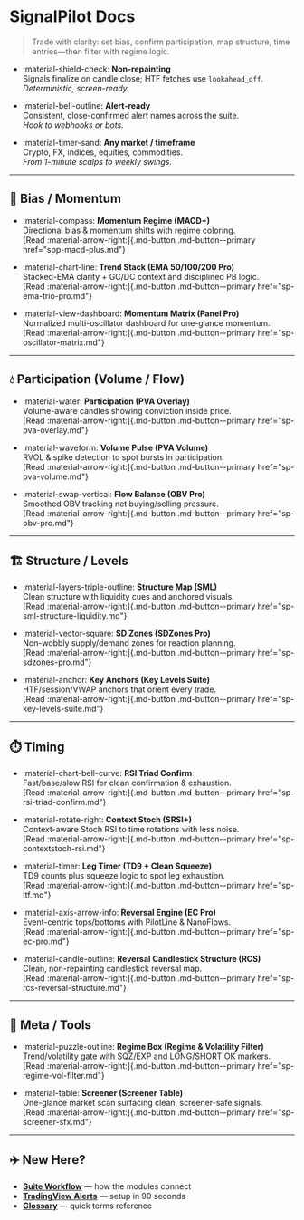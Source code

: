# SignalPilot Docs

> Trade with clarity: set bias, confirm participation, map structure, time entries—then filter with regime logic.

<div class="grid cards" markdown>

- :material-shield-check: **Non-repainting**  
  Signals finalize on candle close; HTF fetches use `lookahead_off`.  
  _Deterministic, screen-ready._

- :material-bell-outline: **Alert-ready**  
  Consistent, close-confirmed alert names across the suite.  
  _Hook to webhooks or bots._

- :material-timer-sand: **Any market / timeframe**  
  Crypto, FX, indices, equities, commodities.  
  _From 1-minute scalps to weekly swings._
</div>

---

## 🧭 Bias / Momentum
<div class="grid cards" markdown>

- :material-compass: **Momentum Regime (MACD+)**  
  Directional bias & momentum shifts with regime coloring.  
  [Read :material-arrow-right:]{.md-button .md-button--primary href="spp-macd-plus.md"}

- :material-chart-line: **Trend Stack (EMA 50/100/200 Pro)**  
  Stacked-EMA clarity + GC/DC context and disciplined PB logic.  
  [Read :material-arrow-right:]{.md-button .md-button--primary href="sp-ema-trio-pro.md"}

- :material-view-dashboard: **Momentum Matrix (Panel Pro)**  
  Normalized multi-oscillator dashboard for one-glance momentum.  
  [Read :material-arrow-right:]{.md-button .md-button--primary href="sp-oscillator-matrix.md"}

</div>

---

## 💧 Participation (Volume / Flow)
<div class="grid cards" markdown>

- :material-water: **Participation (PVA Overlay)**  
  Volume-aware candles showing conviction inside price.  
  [Read :material-arrow-right:]{.md-button .md-button--primary href="sp-pva-overlay.md"}

- :material-waveform: **Volume Pulse (PVA Volume)**  
  RVOL & spike detection to spot bursts in participation.  
  [Read :material-arrow-right:]{.md-button .md-button--primary href="sp-pva-volume.md"}

- :material-swap-vertical: **Flow Balance (OBV Pro)**  
  Smoothed OBV tracking net buying/selling pressure.  
  [Read :material-arrow-right:]{.md-button .md-button--primary href="sp-obv-pro.md"}

</div>

---

## 🏗️ Structure / Levels
<div class="grid cards" markdown>

- :material-layers-triple-outline: **Structure Map (SML)**  
  Clean structure with liquidity cues and anchored visuals.  
  [Read :material-arrow-right:]{.md-button .md-button--primary href="sp-sml-structure-liquidity.md"}

- :material-vector-square: **SD Zones (SDZones Pro)**  
  Non-wobbly supply/demand zones for reaction planning.  
  [Read :material-arrow-right:]{.md-button .md-button--primary href="sp-sdzones-pro.md"}

- :material-anchor: **Key Anchors (Key Levels Suite)**  
  HTF/session/VWAP anchors that orient every trade.  
  [Read :material-arrow-right:]{.md-button .md-button--primary href="sp-key-levels-suite.md"}

</div>

---

## ⏱️ Timing
<div class="grid cards" markdown>

- :material-chart-bell-curve: **RSI Triad Confirm**  
  Fast/base/slow RSI for clean confirmation & exhaustion.  
  [Read :material-arrow-right:]{.md-button .md-button--primary href="sp-rsi-triad-confirm.md"}

- :material-rotate-right: **Context Stoch (SRSI+)**  
  Context-aware Stoch RSI to time rotations with less noise.  
  [Read :material-arrow-right:]{.md-button .md-button--primary href="sp-contextstoch-rsi.md"}

- :material-timer: **Leg Timer (TD9 + Clean Squeeze)**  
  TD9 counts plus squeeze logic to spot leg exhaustion.  
  [Read :material-arrow-right:]{.md-button .md-button--primary href="sp-ltf.md"}

- :material-axis-arrow-info: **Reversal Engine (EC Pro)**  
  Event-centric tops/bottoms with PilotLine & NanoFlows.  
  [Read :material-arrow-right:]{.md-button .md-button--primary href="sp-ec-pro.md"}

- :material-candle-outline: **Reversal Candlestick Structure (RCS)**  
  Clean, non-repainting candlestick reversal map.  
  [Read :material-arrow-right:]{.md-button .md-button--primary href="sp-rcs-reversal-structure.md"}

</div>

---

## 🧩 Meta / Tools
<div class="grid cards" markdown>

- :material-puzzle-outline: **Regime Box (Regime & Volatility Filter)**  
  Trend/volatility gate with SQZ/EXP and LONG/SHORT OK markers.  
  [Read :material-arrow-right:]{.md-button .md-button--primary href="sp-regime-vol-filter.md"}

- :material-table: **Screener (Screener Table)**  
  One-glance market scan surfacing clean, screener-safe signals.  
  [Read :material-arrow-right:]{.md-button .md-button--primary href="sp-screener-sfx.md"}

</div>

---

## ✈️ New Here?

- **[Suite Workflow](/ref-workflow/)** — how the modules connect  
- **[TradingView Alerts](/how-to-alerts/)** — setup in 90 seconds  
- **[Glossary](/ref-glossary/)** — quick terms reference
